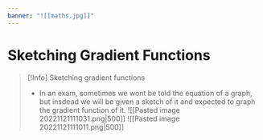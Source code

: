 ```yaml
---
banner: "![[maths.jpg]]"
---
```


# Sketching Gradient Functions

> [!Info] Sketching gradient functions
> - In an exam, sometimes we wont be told the equation of a graph, but insdead we will be given a sketch of it and expected to graph the gradient function of it. 
>   ![[Pasted image 20221121111031.png|500]]
>  ![[Pasted image 20221121111011.png|500]]


